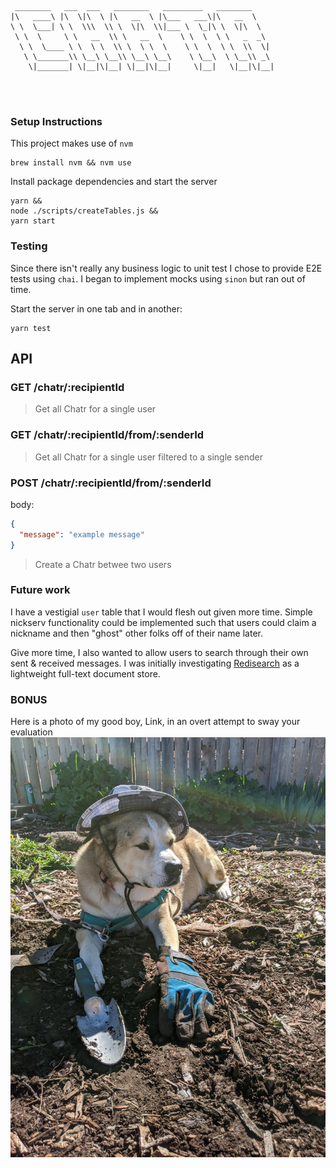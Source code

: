 ```
 ________   ___  ___   ________   _________   ________     
|\   ____\ |\  \|\  \ |\   __  \ |\___   ___\|\   __  \    
\ \  \___| \ \  \\\  \\ \  \|\  \\|___ \  \_|\ \  \|\  \   
 \ \  \     \ \   __  \\ \   __  \    \ \  \  \ \   _  _\  
  \ \  \____ \ \  \ \  \\ \  \ \  \    \ \  \  \ \  \\  \| 
   \ \_______\\ \__\ \__\\ \__\ \__\    \ \__\  \ \__\\ _\ 
    \|_______| \|__|\|__| \|__|\|__|     \|__|   \|__|\|__|
                                                           
                                                           
                                                                   
```
### Setup Instructions
This project makes use of `nvm`
```cli
brew install nvm && nvm use
```
Install package dependencies and start the server
```cli
yarn &&
node ./scripts/createTables.js &&
yarn start
```

### Testing
Since there isn't really any business logic to unit test I chose to provide E2E tests using `chai`. I began to implement mocks using `sinon` but ran out of time.

Start the server in one tab and in another:
```cli
yarn test
```

## API
### GET /chatr/:recipientId
> Get all Chatr for a single user
### GET /chatr/:recipientId/from/:senderId
> Get all Chatr for a single user filtered to a single sender
### POST /chatr/:recipientId/from/:senderId
body:
```json
{
  "message": "example message"
}
```
> Create a Chatr betwee two users

### Future work
I have a vestigial `user` table that I would flesh out given more time. Simple nickserv functionality could be implemented such that users could claim a nickname and then "ghost" other folks off of their name later.

Give more time, I also wanted to allow users to search through their own sent & received messages. I was initially investigating [Redisearch](https://github.com/RediSearch/RediSearch) as a lightweight full-text document store.

### BONUS
Here is a photo of my good boy, Link, in an overt attempt to sway your evaluation ![](/public/images/link.jpeg)